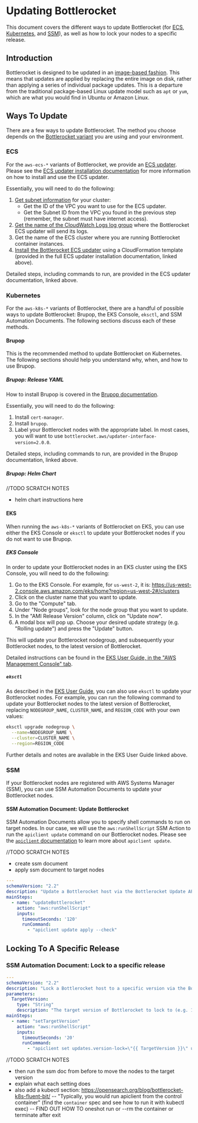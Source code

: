 # Updating Bottlerocket

This document covers the different ways to update Bottlerocket (for [ECS](#ecs), [Kubernetes](#kubernetes), and [SSM](#ssm)), as well as how to lock your nodes to a specific release.

## Introduction

Bottlerocket is designed to be updated in an [image-based fashion](https://github.com/bottlerocket-os/bottlerocket#updates).
This means that updates are applied by replacing the entire image on disk, rather than applying a series of individual package updates.
This is a departure from the traditional package-based Linux update model such as `apt` or `yum`, which are what you would find in Ubuntu or Amazon Linux.

## Ways To Update

There are a few ways to update Bottlerocket.
The method you choose depends on the [Bottlerocket variant](https://github.com/bottlerocket-os/bottlerocket#variants) you are using and your environment.

### ECS

For the `aws-ecs-*` variants of Bottlerocket, we provide an [ECS updater](https://github.com/bottlerocket-os/bottlerocket-ecs-updater#how-it-works).
Please see the [ECS updater installation documentation](https://github.com/bottlerocket-os/bottlerocket-ecs-updater#installation) for more information on how to install and use the ECS updater.

Essentially, you will need to do the following:

1. [Get subnet information](https://github.com/bottlerocket-os/bottlerocket-ecs-updater#subnet-info) for your cluster:
    - Get the ID of the VPC you want to use for the ECS updater.
    - Get the Subnet ID from the VPC you found in the previous step (remember, the subnet must have internet access).
2. [Get the name of the CloudWatch Logs log group](https://github.com/bottlerocket-os/bottlerocket-ecs-updater#log-group) where the Bottlerocket ECS updater will send its logs.
3. Get the name of the ECS cluster where you are running Bottlerocket container instances.
4. [Install the Bottlerocket ECS updater](https://github.com/bottlerocket-os/bottlerocket-ecs-updater#install) using a CloudFormation template (provided in the full ECS updater installation documentation, linked above).

Detailed steps, including commands to run, are provided in the ECS updater documentation, linked above.

### Kubernetes

For the `aws-k8s-*` variants of Bottlerocket, there are a handful of possible ways to update Bottlerocket: Brupop, the EKS Console, `eksctl`, and SSM Automation Documents.
The following sections discuss each of these methods.

#### Brupop

This is the recommended method to update Bottlerocket on Kubernetes.
The following sections should help you understand why, when, and how to use Brupop.

##### Brupop: Release YAML

How to install Brupop is covered in the [Brupop documentation](https://github.com/bottlerocket-os/bottlerocket-update-operator#installation).

Essentially, you will need to do the following:

1. Install `cert-manager`.
2. Install `brupop`.
3. Label your Bottlerocket nodes with the appropriate label.
In most cases, you will want to use `bottlerocket.aws/updater-interface-version=2.0.0`.

Detailed steps, including commands to run, are provided in the Brupop documentation, linked above.

##### Brupop: Helm Chart

//TODO SCRATCH NOTES

- helm chart instructions here

#### EKS

When running the `aws-k8s-*` variants of Bottlerocket on EKS, you can use either the EKS Console or `eksctl` to update your Bottlerocket nodes if you do not want to use Brupop.

##### EKS Console

In order to update your Bottlerocket nodes in an EKS cluster using the EKS Console, you will need to do the following:

1. Go to the EKS Console.
For example, for `us-west-2`, it is: https://us-west-2.console.aws.amazon.com/eks/home?region=us-west-2#/clusters
2. Click on the cluster name that you want to update.
3. Go to the "Compute" tab.
4. Under "Node groups", look for the node group that you want to update.
5. In the "AMI Release Version" column, click on "Update now".
6. A modal box will pop up.
Choose your desired update strategy (e.g. "Rolling update") and press the "Update" button.

This will update your Bottlerocket nodegroup, and subsequently your Bottlerocket nodes, to the latest version of Bottlerocket.

Detailed instructions can be found in the [EKS User Guide, in the "AWS Management Console" tab](https://docs.aws.amazon.com/eks/latest/userguide/update-managed-node-group.html#mng-update).

##### `eksctl`

As described in the [EKS User Guide](https://docs.aws.amazon.com/eks/latest/userguide/update-managed-node-group.html#mng-update), you can also use `eksctl` to update your Bottlerocket nodes.
For example, you can run the following command to update your Bottlerocket nodes to the latest version of Bottlerocket, replacing `NODEGROUP_NAME`, `CLUSTER_NAME`, and `REGION_CODE` with your own values:

```bash
eksctl upgrade nodegroup \
  --name=NODEGROUP_NAME \
  --cluster=CLUSTER_NAME \
  --region=REGION_CODE
```

Further details and notes are available in the EKS User Guide linked above.

### SSM

If your Bottlerocket nodes are registered with AWS Systems Manager (SSM), you can use SSM Automation Documents to update your Bottlerocket nodes.

#### SSM Automation Document: Update Bottlerocket

SSM Automation Documents allow you to specify shell commands to run on target nodes.
In our case, we will use the `aws:runShellScript` SSM Action to run the `apiclient update` command on our Bottlerocket nodes.
Please see the [`apiclient` documentation](https://github.com/bottlerocket-os/bottlerocket/blob/develop/sources/api/apiclient/README.md#update-mode) to learn more about `apiclient update`.

//TODO SCRATCH NOTES

- create ssm document
- apply ssm document to target nodes

```yaml
---
schemaVersion: "2.2"
description: "Update a Bottlerocket host via the Bottlerocket Update API"
mainSteps:
  - name: "updateBottlerocket"
    action: "aws:runShellScript"
    inputs:
      timeoutSeconds: '120'
      runCommand:
        - "apiclient update apply --check"
```

## Locking To A Specific Release

### SSM Automation Document: Lock to a specific release

```yaml
---
schemaVersion: "2.2"
description: "Lock a Bottlerocket host to a specific version via the Bottlerocket Settings API"
parameters:
  TargetVersion:
    type: "String"
    description: "The target version of Bottlerocket to lock to (e.g. 1.12.0)"
mainSteps:
  - name: "setTargetVersion"
    action: "aws:runShellScript"
    inputs:
      timeoutSeconds: '20'
      runCommand:
        - "apiclient set updates.version-lock=\"{{ TargetVersion }}\" updates.ignore-waves=true"
```

//TODO SCRATCH NOTES

- then run the ssm doc from before to move the nodes to the target version
- explain what each setting does
- also add a kubectl section: https://opensearch.org/blog/bottlerocket-k8s-fluent-bit/ -- "Typically, you would run apiclient from the control container" (find the `container` spec and see how to run it with kubectl exec) -- FIND OUT HOW TO oneshot run or --rm the container or terminate after exit
